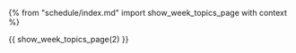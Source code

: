 {% from "schedule/index.md" import show_week_topics_page with context %}

{{ show_week_topics_page(2) }}

<div id="notices" class="d-none">
</div>